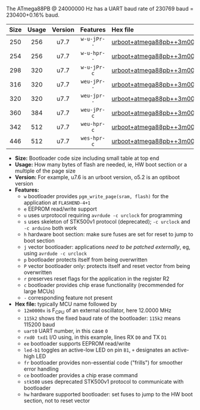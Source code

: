 The ATmega88PB @ 24000000 Hz has a UART baud rate of 230769 baud = 230400+0.16% baud.

|Size|Usage|Version|Features|Hex file|
|:-:|:-:|:-:|:-:|:--|
|250|256|u7.7|`w-u-jPr--`|[urboot+atmega88pb++3m0000x+++28k8_uart0_rxd0_txd1_led+b5.hex](https://raw.githubusercontent.com/stefanrueger/urboot.hex/main/cores/minicore/atmega88pb/external_oscillator/fcpu++3m0000_Hz/br+++28k8_bps/urboot+atmega88pb++3m0000x+++28k8_uart0_rxd0_txd1_led+b5.hex)|
|254|256|u7.7|`w-u-hpr--`|[urboot+atmega88pb++3m0000x+++28k8_uart0_rxd0_txd1_led+b5_fr_hw.hex](https://raw.githubusercontent.com/stefanrueger/urboot.hex/main/cores/minicore/atmega88pb/external_oscillator/fcpu++3m0000_Hz/br+++28k8_bps/urboot+atmega88pb++3m0000x+++28k8_uart0_rxd0_txd1_led+b5_fr_hw.hex)|
|298|320|u7.7|`w-u-jPr-c`|[urboot+atmega88pb++3m0000x+++28k8_uart0_rxd0_txd1_led+b5_fr_ce.hex](https://raw.githubusercontent.com/stefanrueger/urboot.hex/main/cores/minicore/atmega88pb/external_oscillator/fcpu++3m0000_Hz/br+++28k8_bps/urboot+atmega88pb++3m0000x+++28k8_uart0_rxd0_txd1_led+b5_fr_ce.hex)|
|316|320|u7.7|`weu-jPr--`|[urboot+atmega88pb++3m0000x+++28k8_uart0_rxd0_txd1_ee_led+b5.hex](https://raw.githubusercontent.com/stefanrueger/urboot.hex/main/cores/minicore/atmega88pb/external_oscillator/fcpu++3m0000_Hz/br+++28k8_bps/urboot+atmega88pb++3m0000x+++28k8_uart0_rxd0_txd1_ee_led+b5.hex)|
|320|320|u7.7|`weu-jpr--`|[urboot+atmega88pb++3m0000x+++28k8_uart0_rxd0_txd1_ee_led+b5_fr.hex](https://raw.githubusercontent.com/stefanrueger/urboot.hex/main/cores/minicore/atmega88pb/external_oscillator/fcpu++3m0000_Hz/br+++28k8_bps/urboot+atmega88pb++3m0000x+++28k8_uart0_rxd0_txd1_ee_led+b5_fr.hex)|
|360|384|u7.7|`weu-jPr-c`|[urboot+atmega88pb++3m0000x+++28k8_uart0_rxd0_txd1_ee_led+b5_fr_ce.hex](https://raw.githubusercontent.com/stefanrueger/urboot.hex/main/cores/minicore/atmega88pb/external_oscillator/fcpu++3m0000_Hz/br+++28k8_bps/urboot+atmega88pb++3m0000x+++28k8_uart0_rxd0_txd1_ee_led+b5_fr_ce.hex)|
|342|512|u7.7|`weu-hpr-c`|[urboot+atmega88pb++3m0000x+++28k8_uart0_rxd0_txd1_ee_led+b5_fr_ce_hw.hex](https://raw.githubusercontent.com/stefanrueger/urboot.hex/main/cores/minicore/atmega88pb/external_oscillator/fcpu++3m0000_Hz/br+++28k8_bps/urboot+atmega88pb++3m0000x+++28k8_uart0_rxd0_txd1_ee_led+b5_fr_ce_hw.hex)|
|446|512|u7.7|`wes-hpr-c`|[urboot+atmega88pb++3m0000x+++28k8_uart0_rxd0_txd1_ee_led+b5_fr_ce_stk500_hw.hex](https://raw.githubusercontent.com/stefanrueger/urboot.hex/main/cores/minicore/atmega88pb/external_oscillator/fcpu++3m0000_Hz/br+++28k8_bps/urboot+atmega88pb++3m0000x+++28k8_uart0_rxd0_txd1_ee_led+b5_fr_ce_stk500_hw.hex)|

- **Size:** Bootloader code size including small table at top end
- **Usage:** How many bytes of flash are needed, ie, HW boot section or a multiple of the page size
- **Version:** For example, u7.6 is an urboot version, o5.2 is an optiboot version
- **Features:**
  + `w` bootloader provides `pgm_write_page(sram, flash)` for the application at `FLASHEND-4+1`
  + `e` EEPROM read/write support
  + `u` uses urprotocol requiring `avrdude -c urclock` for programming
  + `s` uses skeleton of STK500v1 protocol (deprecated); `-c urclock` and `-c arduino` both work
  + `h` hardware boot section: make sure fuses are set for reset to jump to boot section
  + `j` vector bootloader: applications *need to be patched externally*, eg, using `avrdude -c urclock`
  + `p` bootloader protects itself from being overwritten
  + `P` vector bootloader only: protects itself and reset vector from being overwritten
  + `r` preserves reset flags for the application in the register R2
  + `c` bootloader provides chip erase functionality (recommended for large MCUs)
  + `-` corresponding feature not present
- **Hex file:** typically MCU name followed by
  + `12m0000x` is F<sub>CPU</sub> of an external oscillator, here 12.0000 MHz
  + `115k2` shows the fixed baud rate of the bootloader: `115k2` means 115200 baud
  + `uart0` UART number, in this case `0`
  + `rxd0 txd1` I/O using, in this example, lines RX `D0` and TX `D1`
  + `ee` bootloader supports EEPROM read/write
  + `led-b1` toggles an active-low LED on pin `B1`, `+` designates an active-high LED
  + `fr` bootloader provides non-essential code ("frills") for smoother error handling
  + `ce` bootloader provides a chip erase command
  + `stk500` uses deprecated STK500v1 protocol to communicate with bootloader
  + `hw` hardware supported bootloader: set fuses to jump to the HW boot section, not to reset vector
